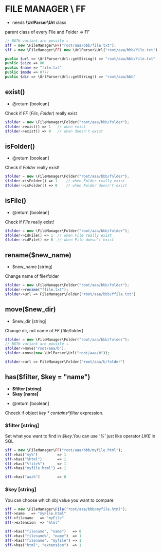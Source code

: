 # FILE MANAGER \ FF
- needs **\UrlParser\Url** class

 parent class of every File and Folder => FF


```php
// BOTH variant are possile ↓
$ff = new \FileManager\FF("root/aaa/bbb/file.txt");
$ff = new \FileManager\FF( new \UrlParser\Url("root/aaa/bbb/file.txt") );

public $url => \UrlParser\Url::getString() => "root/aaa/bbb/file.txt"
public $size => 80
public $name => "file.txt"
public $mode => 0777
public $dir => \UrlParser\Url::getString() => "root/aaa/bbb"
```



## exist()
- @return [boolean]

Check if *FF* (*File*, *Folder*) really exist
```php
$folder = new \FileManager\Folder("root/aaa/bbb/folder");
$folder->exist() => 1	// when exist
$folder->exist() => 0	// when doesn't exist
```


## isFolder()
- @return [boolean]

Check if *Folder* really exist!
```php
$folder = new \FileManager\Folder("root/aaa/bbb/folder");
$folder->isFolder() => 1	// when Folder really exist
$folder->isFolder() => 0	// when Folder doesn't exist
```



## isFile()
- @return [boolean]

Check if *File* really exist!
```php
$folder = new \FileManager\Folder("root/aaa/bbb/folder");
$folder->idFile() => 1	// when File really exist
$folder->idFile() => 0	// when File doesn't exist
```





## rename($new_name)
- $new_name [string]

Change name of file/folder
```php
$folder = new \FileManager\Folder("root/aaa/bbb/folder");
$folder->rename("ffile.txt");
$folder->url => FileManager\Folder("root/aaa/bbb/ffile.txt")
```





## move($new_dir)
- $new_dir [string]

Change dir, not name of *FF* (file/folder)
```php
$folder = new \FileManager\Folder("root/aaa/bbb/folder");
// BOTH variant are possile ↓
$folder->move("root/aaa/b");
$folder->move(new \UrlParser\Url("root/aaa/b"));

$folder->url => FileManager\Folder("root/aaa/b/folder")
```





## has($filter, $key = "name")
- **$filter [string]**
- **$key [name]**
* @return [boolean]

Chceck if object *$key* contains *$filter* expression.

### $filter [string]
Set what you want to find in *$key*.You can use *'%'* just like operator *LIKE* in SQL
```php
$ff = new \FileManager\FF("root/aaa/bbb/myfile.html");
$ff->has("my%")         => 1
$ff->has("%html")       => 1
$ff->has("%file%")      => 1
$ff->has("myfile.html") => 1

$ff->has("aaa%")        => 0
```

### $key [string]
You can choose which obj value you want to compare
```php
$ff = new \FileManager\File("root/aaa/bbb/myfile.html");
$ff->name 	=> "myFile.html"
$ff->filename 	=> "myFile"
$ff->extension 	=> "html"

$ff->has("filename", "name")   => 0
$ff->has("filename%", "name")  => 1
$ff->has("filename", "myfile") => 1
$ff->has("html", "extension")  => 1


```
